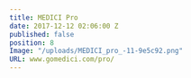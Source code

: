 ```yaml
---
title: MEDICI Pro
date: 2017-12-12 02:06:00 Z
published: false
position: 8
Image: "/uploads/MEDICI_pro_-11-9e5c92.png"
URL: www.gomedici.com/pro/
---
```


